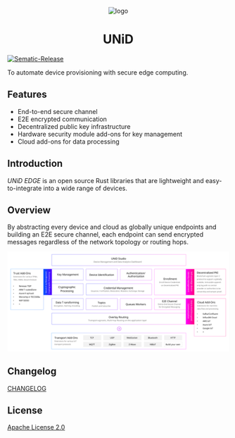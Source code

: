 <p align="center">
  <img src="https://i.gyazo.com/2b3ac7a80e916ed0aee482ea269d1ca7.png" alt="logo" width="160" />
</p>

<h1 align="center" style="text-align: center;">UNiD</h1>

<a href="https://github.com/semantic-release/semantic-release">
  <img src="https://img.shields.io/badge/%20%20%F0%9F%93%A6%F0%9F%9A%80-semantic--release-e10079.svg" alt="Sematic-Release" />
</a>

<p>To automate device provisioning with secure edge computing.</p>

## Features

- End-to-end secure channel
- E2E encrypted communication
- Decentralized public key infrastructure
- Hardware security module add-ons for key management
- Cloud add-ons for data processing

## Introduction

_UNiD EDGE_ is an open source Rust libraries that are lightweight and easy-to-integrate into a wide range of devices.

## Overview

By abstracting every device and cloud as globally unique endpoints and building an E2E secure channel, each endpoint can send encrypted messages regardless of the network topology or routing hops.

<img src="images/iot_building_blocks.svg" alt="unid overview" />

## Changelog

[CHANGELOG](CHANGELOG.md)


## License

[Apache License 2.0](LICENSE)
